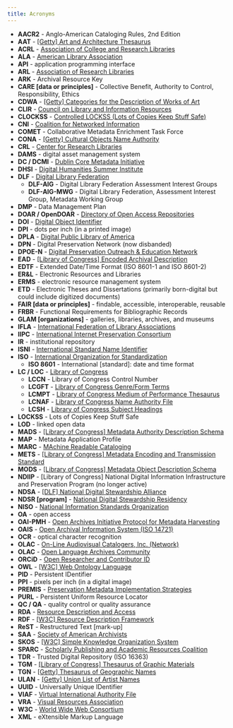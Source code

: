 ```yaml
---
title: Acronyms
---
```


* **AACR2** - Anglo-American Cataloging Rules, 2nd Edition
* **AAT** - [[Getty] Art and Architecture Thesaurus](https://www.getty.edu/research/tools/vocabularies/aat/)
* **ACRL** - [Association of College and Research Libraries](https://www.ala.org/acrl)
* **ALA** - [American Library Association](https://www.ala.org/)
* **API** - application programming interface
* **ARL** - [Association of Research Libraries](https://www.arl.org/)
* **ARK** - Archival Resource Key
* **CARE [data or principles]** - Collective Benefit, Authority to Control, Responsibility, Ethics
* **CDWA** - [[Getty] Categories for the Description of Works of Art](https://www.getty.edu/research/publications/electronic_publications/cdwa/)
* **CLIR** - [Council on Library and Information Resources](https://www.clir.org/)
* **CLOCKSS** - [Controlled LOCKSS (Lots of Copies Keep Stuff Safe)](https://clockss.org/)
* **CNI** - [Coalition for Networked Information](https://www.cni.org/)
* **COMET** -  Collaborative Metadata Enrichment Task Force
* **CONA** - [[Getty] Cultural Objects Name Authority](https://www.getty.edu/research/tools/vocabularies/cona/index.html)
* **CRL** - [Center for Research Libraries](https://www.crl.edu/)
* **DAMS** - digital asset management system
* **DC / DCMI** - [Dublin Core Metadata Initiative](https://www.dublincore.org/)
* **DHSI** - [Digital Humanities Summer Institute](https://dhsi.org/)
* **DLF** - [Digital Library Federation](https://www.diglib.org/)
    * **DLF-AIG** - Digital Library Federation Assessment Interest Groups
    * **DLF-AIG-MWG** - Digital Library Federation, Assessment Interest Group, Metadata Working Group
* **DMP** - Data Management Plan
* **DOAR / OpenDOAR** - [Directory of Open Access Repositories](https://v2.sherpa.ac.uk/opendoar)
* **DOI** - [Digital Object Identifier](https://www.doi.org/)
* **DPI** - dots per inch (in a printed image)
* **DPLA** - [Digital Public Library of America](https://dp.la/)
* **DPN** - Digital Preservation Network (now disbanded)
* **DPOE-N** - [Digital Preservation Outreach & Education Network](https://www.dpoe.network/)
* **EAD** - [[Library of Congress] Encoded Archival Description](https://www.loc.gov/ead/)
* **EDTF** - Extended Date/Time Format (ISO 8601-1 and ISO 8601-2)
* **ER&L** - Electronic Resources and Libraries
* **ERMS** - electronic resource management system
* **ETD** - Electronic Theses and Dissertations (primarily born-digital but could include digitized documents)
* **FAIR [data or principles]**  - findable, accessible, interoperable, reusable
* **FRBR** - Functional Requirements for Bibliographic Records
* **GLAM [organizations]** - galleries, libraries, archives, and museums
* **IFLA** - [International Federation of Library Associations](https://www.ifla.org/)
* **IIPC** - [International Internet Preservation Consortium](https://netpreserve.org/)
* **IR** - institutional repository
* **ISNI** - [International Standard Name Identifier](https://isni.org/)
* **ISO** - [International Organization for Standardization](https://www.iso.org/)
    * **ISO 8601** - International [standard]: date and time format
* **LC / LOC** - [Library of Congress](https://loc.gov/)
    * **LCCN** - Library of Congress Control Number
    * **LCGFT** - [Library of Congress Genre/Form Terms](https://id.loc.gov/authorities/genreForms.html)
    * **LCMPT** - [Library of Congress Medium of Performance Thesaurus](https://id.loc.gov/authorities/performanceMediums.html)
    * **LCNAF** - [Library of Congress Name Authority File](https://id.loc.gov/authorities/names.html)
    * **LCSH** - [Library of Congress Subject Headings](https://id.loc.gov/authorities/subjects.html)
* **LOCKSS** - Lots of Copies Keep Stuff Safe
* **LOD** - linked open data
* **MADS** - [[Library of Congress] Metadata Authority Description Schema](https://www.loc.gov/standards/mads/)
* **MAP** - Metadata Application Profile
* **MARC** - [MAchine Readable Cataloging](https://www.loc.gov/marc/)
* **METS** - [[Library of Congress] Metadata Encoding and Transmission Standard](https://www.loc.gov/standards/mets/)
* **MODS** - [[Library of Congress] Metadata Object Description Schema](https://www.loc.gov/standards/mods/)
* **NDIIP** - [Library of Congress] National Digital Information Infrastructure and Preservation Program (no longer active)
* **NDSA** - [[DLF] National Digital Stewardship Alliance](https://ndsa.org/)
* **NDSR [program]** - [National Digital Stewardship Residency](https://ndsr-program.org/)
* **NISO** - [National Information Standards Organization](https://niso.org/)
* **OA** - open access
* **OAI-PMH** - [Open Archives Initiative Protocol for Metadata Harvesting](https://www.openarchives.org/pmh/)
* **OAIS** - [Open Archival Information System (ISO 14721)](http://www.oais.info/)
* **OCR** - optical character recognition
* **OLAC** - [On-Line Audiovisual Catalogers, Inc. (Network)](https://www.olacinc.org/)
* **OLAC** - [Open Language Archives Community](http://language-archives.org/)
* **ORCiD** - [Open Researcher and Contributor ID](https://orcid.org/)
* **OWL** - [[W3C] Web Ontology Language](https://www.w3.org/OWL/)
* **PID** - Persistent IDentifier
* **PPI** - pixels per inch (in a digital image)
* **PREMIS** - [Preservation Metadata Implementation Strategies](https://www.loc.gov/standards/premis/)
* **PURL** - Persistent Uniform Resource Locator
* **QC / QA** - quality control or quality assurance
* **RDA** - [Resource Description and Access](https://www.rdatoolkit.org/about) 
* **RDF** - [[W3C] Resource Description Framework](https://www.w3.org/RDF/)
* **ReST** - Restructured Text [mark-up]
* **SAA** - [Society of American Archivists](https://www2.archivists.org/)
* **SKOS** - [[W3C] Simple Knowledge Organization System](https://www.w3.org/2004/02/skos/)
* **SPARC** - [Scholarly Publishing and Academic Resources Coalition](https://sparcopen.org/)
* **TDR** - Trusted Digital Repository (ISO 16363)
* **TGM** - [[Library of Congress] Thesaurus of Graphic Materials](https://id.loc.gov/vocabulary/graphicMaterials.html)
* **TGN** - [[Getty] Thesaurus of Geographic Names](https://www.getty.edu/research/tools/vocabularies/tgn/index.html)
* **ULAN** - [[Getty] Union List of Artist Names](https://www.getty.edu/research/tools/vocabularies/ulan/index.html)
* **UUID** - Universally Unique IDentifier
* **VIAF** - [Virtual International Authority File](https://viaf.org/)
* **VRA** - [Visual Resources Association](https://www.vraweb.org/)
* **W3C** - [World Wide Web Consortium](https://www.w3.org/)
* **XML** - eXtensible Markup Language